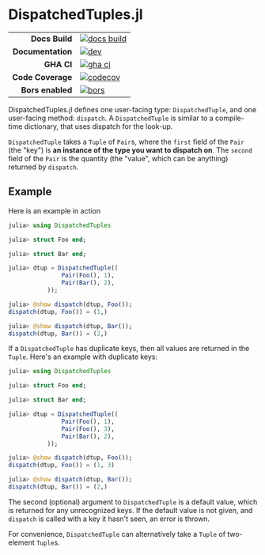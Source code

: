 # DispatchedTuples.jl

|||
|---------------------:|:----------------------------------------------|
| **Docs Build**       | [![docs build][docs-bld-img]][docs-bld-url]   |
| **Documentation**    | [![dev][docs-dev-img]][docs-dev-url]          |
| **GHA CI**           | [![gha ci][gha-ci-img]][gha-ci-url]           |
| **Code Coverage**    | [![codecov][codecov-img]][codecov-url]        |
| **Bors enabled**     | [![bors][bors-img]][bors-url]                 |

[docs-bld-img]: https://github.com/charleskawczynski/DispatchedTuples.jl/workflows/Documentation/badge.svg
[docs-bld-url]: https://github.com/charleskawczynski/DispatchedTuples.jl/actions?query=workflow%3ADocumentation

[docs-dev-img]: https://img.shields.io/badge/docs-dev-blue.svg
[docs-dev-url]: https://charleskawczynski.github.io/DispatchedTuples.jl/dev/

[gha-ci-img]: https://github.com/charleskawczynski/DispatchedTuples.jl/workflows/ci/badge.svg
[gha-ci-url]: https://github.com/charleskawczynski/DispatchedTuples.jl/actions?query=workflow%3Aci

[codecov-img]: https://codecov.io/gh/charleskawczynski/DispatchedTuples.jl/branch/main/graph/badge.svg
[codecov-url]: https://codecov.io/gh/charleskawczynski/DispatchedTuples.jl

[bors-img]: https://bors.tech/images/badge_small.svg
[bors-url]: https://app.bors.tech/repositories/32073

DispatchedTuples.jl defines one user-facing type: `DispatchedTuple`, and one user-facing method: `dispatch`. A `DispatchedTuple` is similar to a compile-time dictionary, that uses dispatch for the look-up.

`DispatchedTuple` takes a `Tuple` of `Pair`s, where the `first` field of the `Pair` (the "key") is **an instance of the type you want to dispatch on**. The `second` field of the `Pair` is the quantity (the "value", which can be anything) returned by `dispatch`.

## Example

Here is an example in action

```julia
julia> using DispatchedTuples

julia> struct Foo end;

julia> struct Bar end;

julia> dtup = DispatchedTuple((
               Pair(Foo(), 1),
               Pair(Bar(), 2),
           ));

julia> @show dispatch(dtup, Foo());
dispatch(dtup, Foo()) = (1,)

julia> @show dispatch(dtup, Bar());
dispatch(dtup, Bar()) = (2,)
```

If a `DispatchedTuple` has duplicate keys, then all values are returned in the `Tuple`. Here's an example with duplicate keys:

```julia
julia> using DispatchedTuples

julia> struct Foo end;

julia> struct Bar end;

julia> dtup = DispatchedTuple((
               Pair(Foo(), 1),
               Pair(Foo(), 3),
               Pair(Bar(), 2),
           ));

julia> @show dispatch(dtup, Foo());
dispatch(dtup, Foo()) = (1, 3)

julia> @show dispatch(dtup, Bar());
dispatch(dtup, Bar()) = (2,)
```

The second (optional) argument to `DispatchedTuple` is a default value, which is returned for any unrecognized keys. If the default value is not given, and `dispatch` is called with a key it hasn't seen, an error is thrown.

For convenience, `DispatchedTuple` can alternatively take a `Tuple` of two-element `Tuple`s.
